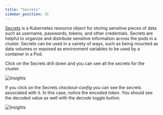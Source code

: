 ```yaml
---
title: "Secrets"
sidebar_position: 35
---
```


[Secrets](https://kubernetes.io/docs/concepts/configuration/secret/) is a Kubernetes resource object for storing sensitive pieces of data such as username, passwords, tokens, and other credentials. Secrets are helpful to organize and distribute sensitive information across the pods in a cluster. Secrets can be used in a variety of ways, such as being mounted as data volumes or exposed as environment variables to be used by a container in a Pod.

Click on the Secrets drill down and you can see all the secrets for the cluster.

![Insights](/img/resource-view/config-secrets.jpg)

If you click on the Secrets <i>checkout-config</i> you can see the secrets associated with it. In this case, notice the encoded <i>token</i>. You should see the decoded value as well with the <i>decode</i> toggle button.

![Insights](/img/resource-view/config-secrets-1.jpg)
